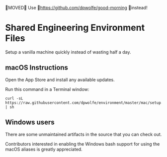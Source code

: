 🚨MOVED🚨 Use 🌅https://github.com/dpwolfe/good-morning 🌅instead!

# Shared Engineering Environment Files
Setup a vanilla machine quickly instead of wasting half a day.

## macOS Instructions

Open the App Store and install any available updates.

Run this command in a Terminal window:

```
curl -sL https://raw.githubusercontent.com/dpwolfe/environment/master/mac/setup.sh | sh
```

## Windows users
There are some unmaintained artifacts in the source that you can check out.

Contributors interested in enabling the Windows bash support for using the macOS aliases is greatly appreciated.
